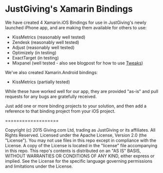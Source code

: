 # JustGiving's Xamarin Bindings

We have created 4 Xamarin.iOS Bindings for use in JustGiving's newly launched iPhone app, and are making them available for others to use:

- KissMetrics (reasonably well tested)
- Zendesk (reasonably well tested)
- Adjust (reasonably well tested)
- Optimizely (in testing)
- ExactTarget (in testing)
- Mixpanel (well tested - also see blogpost for how to use [Tweaks](http://tech.justgiving.com/2016/06/08/integrating-mixpanel-analytics-into-your-xamarin-ios-app/))

We've also created Xamarin.Android bindings:
- KissMetrics (partially tested)

While these have worked well for our app, they are provided "as-is" and pull requests for any bugs are gratefully received.

Just add one or more binding projects to your solution, and then add a reference to that binding project from your iOS project.

===================


Copyright (c) 2015 Giving.com Ltd, trading as JustGiving or its affiliates. All Rights Reserved.
Licensed under the Apache License, Version 2.0 (the "License"). You may not use files in this repo except in compliance with the License. A copy of the License is located in the "license" file accompanying in this repo. This repo's contents is distributed on an "AS IS" BASIS, WITHOUT WARRANTIES OR CONDITIONS OF ANY KIND, either express or implied. See the License for the specific language governing permissions and limitations under the License.

